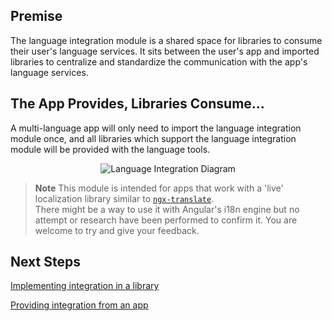 ## Premise
The language integration module is a shared space for libraries to consume their user's language services.
It sits between the user's app and imported libraries to centralize and standardize the communication with the app's language services.

## The App Provides, Libraries Consume...
A multi-language app will only need to import the language integration module once, and all libraries which support the language integration module will be provided with the language tools.

<center>

![Language Integration Diagram](/docs/zen/.attachments/integration-diagram.png)

</center>

> **Note** This module is intended for apps that work with a 'live' localization library similar to [`ngx-translate`](https://github.com/ngx-translate/core).  
There might be a way to use it with Angular's i18n engine but no attempt or research have been performed to confirm it. You are welcome to try and give your feedback.

## Next Steps

[Implementing integration in a library](languageintegrationmodule/implementing-in-a-library.html)

[Providing integration from an app](languageintegrationmodule/providing-from-an-app.html)
